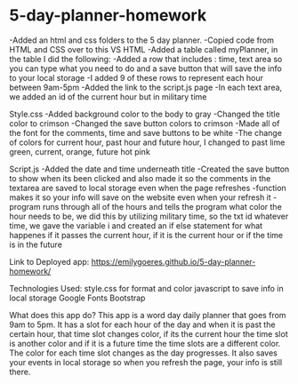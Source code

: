 # 5-day-planner-homework
-Added an html and css folders to the 5 day planner.
-Copied code from HTML and CSS over to this VS
HTML
-Added a table called myPlanner, in the table I did the following:
    -Added a row that includes : time, text area so you can type what you need to do and a save button that will save the info to your local storage
    -I added 9 of these rows to represent each hour between 9am-5pm
    -Added the link to the script.js page
    -In each text area, we added an id of the current hour but in military time

Style.css
-Added background color to the body to gray
-Changed the title color to crimson
-Changed the save button colors to crimson
-Made all of the font for the comments, time and save buttons to be white
-The change of colors for current hour, past hour and future hour, I changed to past lime green, current, orange, future hot pink

Script.js
-Added the date and time underneath title
-Created the save button to show when its been clicked and also made it so the comments in the textarea are saved to local storage even when the page refreshes
-function makes it so your info will save on the website even when your refresh it
-program runs through all of the hours and tells the program what color the hour needs to be, we did this by utilizing military time, so the txt id whatever time, we gave the variable i and created an if else statement for what happenes if it passes the current hour, if it is the current hour or if the time is in the future

Link to Deployed app:
https://emilygoeres.github.io/5-day-planner-homework/

Technologies Used:
style.css for format and color
javascript to save info in local storage
Google Fonts
Bootstrap

What does this app do?
This app is a word day daily planner that goes from 9am to 5pm. It has a slot for each hour of the day and when it is past the certain hour, that time slot changes color, if its the current hour the time slot is another color and if it is a future time the time slots are a different color. The color for each time slot changes as the day progresses. It also saves your events in local storage so when you refresh the page, your info is still there.
